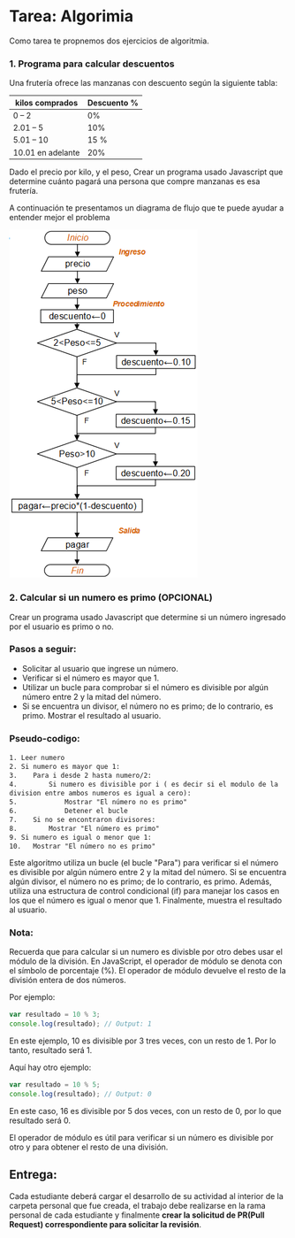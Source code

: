 # Tarea: Algorimia

Como tarea te propnemos dos ejercicios de algoritmia.

### 1. Programa para calcular descuentos

Una frutería ofrece las manzanas con descuento según la siguiente tabla:

| kilos comprados   | Descuento % |
| ----------------- | ----------- |
| 0 – 2             | 0%          |
| 2.01 – 5          | 10%         |
| 5.01 – 10         | 15 %        |
| 10.01 en adelante | 20%         |

Dado el precio por kilo, y el peso, Crear un programa usado Javascript que determine cuánto pagará una persona que compre manzanas es esa frutería.

A continuación te presentamos un diagrama de flujo que te puede ayudar a entender mejor el problema

![tarea1](./resources/tarea1.png)

### 2. Calcular si un numero es primo (OPCIONAL)

Crear un programa usado Javascript que determine si un número ingresado por el usuario es primo o no.

### Pasos a seguir:

- Solicitar al usuario que ingrese un número.
- Verificar si el número es mayor que 1.
- Utilizar un bucle para comprobar si el número es divisible por algún número entre 2 y la mitad del número.
- Si se encuentra un divisor, el número no es primo; de lo contrario, es primo.
  Mostrar el resultado al usuario.

### Pseudo-codigo:

```
1. Leer numero
2. Si numero es mayor que 1:
3.    Para i desde 2 hasta numero/2:
4.        Si numero es divisible por i ( es decir si el modulo de la division entre ambos numeros es igual a cero):
5.            Mostrar "El número no es primo"
6.            Detener el bucle
7.    Si no se encontraron divisores:
8.        Mostrar "El número es primo"
9. Si numero es igual o menor que 1:
10.   Mostrar "El número no es primo"
```

Este algoritmo utiliza un bucle (el bucle "Para") para verificar si el número es divisible por algún número entre 2 y la mitad del número. Si se encuentra algún divisor, el número no es primo; de lo contrario, es primo. Además, utiliza una estructura de control condicional (if) para manejar los casos en los que el número es igual o menor que 1. Finalmente, muestra el resultado al usuario.

### Nota:

Recuerda que para calcular si un numero es divisble por otro debes usar el módulo de la división.
En JavaScript, el operador de módulo se denota con el símbolo de porcentaje (%). El operador de módulo devuelve el resto de la división entera de dos números.

Por ejemplo:

```javascript
var resultado = 10 % 3;
console.log(resultado); // Output: 1
```

En este ejemplo, 10 es divisible por 3 tres veces, con un resto de 1. Por lo tanto, resultado será 1.

Aquí hay otro ejemplo:

```javascript
var resultado = 10 % 5;
console.log(resultado); // Output: 0
```

En este caso, 16 es divisible por 5 dos veces, con un resto de 0, por lo que resultado será 0.

El operador de módulo es útil para verificar si un número es divisible por otro y para obtener el resto de una división.

## Entrega:

Cada estudiante deberá cargar el desarrollo de su actividad al interior de la carpeta personal que fue creada, el trabajo debe realizarse en la rama personal de cada estudiante y finalmente **crear la solicitud de PR(Pull Request) correspondiente para solicitar la revisión**.
